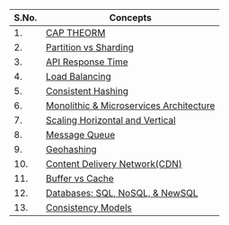 | S.No. | Concepts |
|-------|---------------|
| 1. | [CAP THEORM](./CAP_THEORM.md) |
| 2. | [Partition vs Sharding](./Partition_vs_Sharding.md) |
| 3. | [API Response Time](./API_RESPONSE_TIME.md) |
| 4. | [Load Balancing](./Load_Balancing.md) |
| 5. | [Consistent Hashing](./Consistent_hashing.md) |
| 6. | [Monolithic & Microservices Architecture](./Monolithic_and_Microservices_Architecture.md) |
| 7. | [Scaling Horizontal and Vertical](./Scaling_Horizontal_and_Vertical.md) |
| 8. | [Message Queue](./Message_Queue.md) |
| 9. | [Geohashing](./Geohashing.md) |
| 10. | [Content Delivery Network(CDN)](./Content_Delivery_Network(CDN).md) |
| 11. | [Buffer vs Cache](./Buffer_vs_Cache.md) |
| 12. | [Databases: SQL, NoSQL, & NewSQL](./Databases.md) |
| 13. | [Consistency Models](./Consistency_Models.md) |





